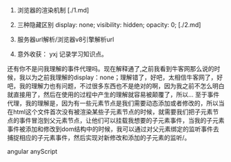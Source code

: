 <!--
 * @Author: your name
 * @Date: 2019-12-28 14:52:08
 * @LastEditTime : 2019-12-30 19:54:29
 * @LastEditors  : Please set LastEditors
 * @Description: In User Settings Edit
 * @FilePath: \beixiang_ly\ly_restart\20191228\readme.md
 -->
1. 浏览器的渲染机制 [./1.md]
2. 三种隐藏区别 display: none; visibility: hidden; opacity: 0; [./2.md]
3. 服务器url解析/浏览器v8引擎解析url


4. 意外收获： 
    yxj 记录学习知识点。


还有你不是问我理解的事件代理吗。现在解释通了,之前我看到牛客网那么说的时候，我以为之前我理解的display：none；理解错了，好吧，太相信牛客网了，好吧，我的理解力也有问题，不过很多东西也不是绝对的啊，因为我之前不怎么明白就直接用了，然后在使用的过程中产生的理解就容易被颠覆了，所以...
至于事件代理，我的理解是，因为有一些元素节点是我们需要动态添加或者修改的，所以当在html这个文件首次没有被渲染某些子元素节点的时候，就需要我们把子元素节点的事件冒泡到父元素节点，让他们可以挂载我想要的子元素事件，当我的子元素事件被添加和修改到dom结构中的时候，我可以通过对父元素绑定的监听事件去捕捉相应的子元素事件，然后实现对新修改和添加的子元素的监听/。



angular anyScript
